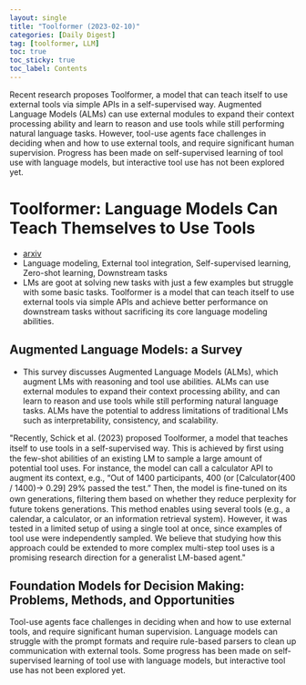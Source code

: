 ```yaml
---
layout: single
title: "Toolformer (2023-02-10)"
categories: [Daily Digest]
tag: [toolformer, LLM]
toc: true
toc_sticky: true
toc_label: Contents
---
```


Recent research proposes Toolformer, a model that can teach itself to use external tools via simple APIs in a self-supervised way. Augmented Language Models (ALMs) can use external modules to expand their context processing ability and learn to reason and use tools while still performing natural language tasks. However, tool-use agents face challenges in deciding when and how to use external tools, and require significant human supervision. Progress has been made on self-supervised learning of tool use with language models, but interactive tool use has not been explored yet.

# Toolformer: Language Models Can Teach Themselves to Use Tools
- [arxiv](https://arxiv.org/pdf/2302.04761.pdf)
- Language modeling, External tool integration, Self-supervised learning, Zero-shot learning, Downstream tasks
- LMs are goot at solving new tasks with just a few examples but struggle with some basic tasks. Toolformer is a model that can teach itself to use external tools via simple APIs and achieve better performance on downstream tasks without sacrificing its core language modeling abilities.

## Augmented Language Models: a Survey
- This survey discusses Augmented Language Models (ALMs), which augment LMs with reasoning and tool use abilities. ALMs can use external modules to expand their context processing ability, and can learn to reason and use tools while still performing natural language tasks. ALMs have the potential to address limitations of traditional LMs such as interpretability, consistency, and scalability.

"Recently, Schick et al. (2023) proposed Toolformer, a model that teaches itself to use tools in a self-supervised way. This is achieved by ﬁrst using the few-shot abilities of an existing LM to sample a large amount of potential tool uses. For instance, the model can call a calculator API to augment its context, e.g., “Out of 1400 participants, 400 (or [Calculator(400 / 1400)→ 0.29] 29% passed the test.” Then, the model is ﬁne-tuned on its own generations, ﬁltering them based on whether they reduce perplexity for future tokens generations. This method enables using several tools (e.g., a calendar, a calculator, or an information retrieval system). However, it was tested in a limited setup of using a single tool at once, since examples of tool use were independently sampled. We believe that studying how this approach could be extended to more complex multi-step tool uses is a promising research direction for a generalist LM-based agent."

## Foundation Models for Decision Making: Problems, Methods, and Opportunities
Tool-use agents face challenges in deciding when and how to use external tools, and require significant human supervision. Language models can struggle with the prompt formats and require rule-based parsers to clean up communication with external tools. Some progress has been made on self-supervised learning of tool use with language models, but interactive tool use has not been explored yet.